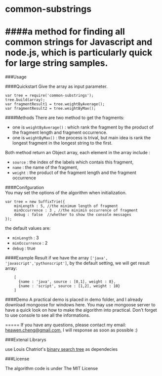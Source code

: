 common-substrings
================

####a method for finding all common strings for Javascript and node.js, which is particularly quick for large string samples.
=====

###Usage

####Quickstart
Give the array as input parameter.

    var tree = require('common-substrings');
    tree.build(array);
    var fragmentResult1 = tree.weightByAverage();
    var fragmentResult2 = tree.weightByMax();

####Methods
There are two method to get the fragments:
- one is `weightByAverage()` : which rank the fragment by the product of the fragment length and fragment occurrence.
- one is `weightByMax()` : the process is trival, but main idea is rank the longest fragment in the longest string to the first.

Both method return an Object array, each element in the array include :  
- `source` : the index of the labels which contais this fragment,  
- `name` : the name of the fragment,  
- `weight` : the product of the fragment length and the fragment occurrence  


####Conifguration  
You may set the options of the algorithm when initialization.

    var tree = new SuffixTrie({
        minLength : 5, //the minimum length of fragment
        minOccurrence : 3 , //the minimin occurrence of fragment
        debug : false  //whether to show the console messages
    });

the default values are:  
- `minLength` : 3
- `minOccurrence` : 2
- `debug` : true

####Example Result
if we have the array `['java', 'javascript','pythonscript']`, by the default setting, we will get result array:

        [
          {name : 'java', source : [0,1], weight : 8},
          {name : 'script', source : [1,2], weight : 10}
        ]

####Demo
A practical demo is placed in demo folder, and I already download mongoose for windows here.
You may use mongoose server to have a quick look on how to make the algorithm into practical. Don't forget to use console to see all the informations. 

=====
If you have any questions, please contact my email: heawen.cheng@gmail.com, I will response as soon as possible :)

###Extenal Librarys

use Louis Chatriot's [binary search tree](https://github.com/louischatriot/node-binary-search-tree) as dependecies

###License

The algorithm code is under The MIT License
